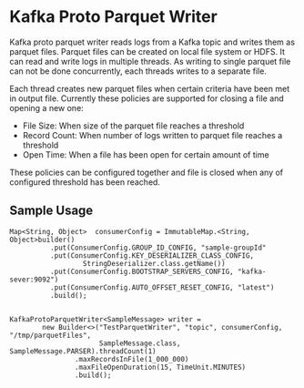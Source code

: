 # Kafka Proto Parquet Writer
Kafka proto parquet writer reads logs from a Kafka topic and writes them as parquet files. Parquet files can be created on local file system or HDFS. It can read and write logs in multiple threads. As writing to single parquet file can not be done concurrently, each threads writes to a separate file. 

Each thread creates new parquet files when certain criteria have been met in output file. Currently these policies are supported for closing a file and opening a new one:

* File Size: When size of the parquet file reaches a threshold
* Record Count: When number of logs written to parquet file reaches a threshold
* Open Time: When a file has been open for certain amount of time

These policies can be configured together and file is closed when any of configured threshold has been reached.
## Sample Usage

```
Map<String, Object>  consumerConfig = ImmutableMap.<String, Object>builder()
          .put(ConsumerConfig.GROUP_ID_CONFIG, "sample-groupId"
          .put(ConsumerConfig.KEY_DESERIALIZER_CLASS_CONFIG,
                  StringDeserializer.class.getName())
          .put(ConsumerConfig.BOOTSTRAP_SERVERS_CONFIG, "kafka-sever:9092")
          .put(ConsumerConfig.AUTO_OFFSET_RESET_CONFIG, "latest")
          .build();


KafkaProtoParquetWriter<SampleMessage> writer =
        new Builder<>("TestParquetWriter", "topic", consumerConfig, "/tmp/parquetFiles",
                      SampleMessage.class, SampleMessage.PARSER).threadCount(1)
                .maxRecordsInFile(1_000_000)
                .maxFileOpenDuration(15, TimeUnit.MINUTES)
                .build();
```
